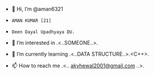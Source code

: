 - 👋 Hi, I’m @aman6321
-     AMAN KUMAR [21]
-     Deen Dayal Upadhyaya DU.
     
- 👀 I’m interested in .<..SOMEONE..>.
- 🌱 I’m currently learning .<..DATA STRUCTURE..>.<C++>.

- 📫 How to reach me .<.. akyhewal2001@gmail.com ..>.

<!---
aman6321/aman6321 is a ✨ special ✨ repository because its `README.md` (this file) appears on your GitHub profile.
You can click the Preview link to take a look at your changes.
--->
